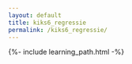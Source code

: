```yaml
---
layout: default
title: kiks6_regressie
permalink: /kiks6_regressie/
---
```


{%- include learning_path.html -%}
